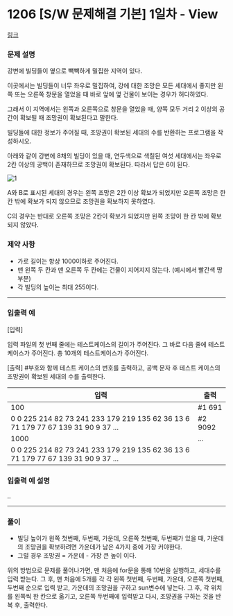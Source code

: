 # 1206 [S/W 문제해결 기본] 1일차 - View



[링크](https://www.swexpertacademy.com/main/code/problem/problemDetail.do?contestProbId=AV134DPqAA8CFAYh&categoryId=AV134DPqAA8CFAYh&categoryType=CODE)

### 문제 설명

강변에 빌딩들이 옆으로 빽빽하게 밀집한 지역이 있다.

이곳에서는 빌딩들이 너무 좌우로 밀집하여, 강에 대한 조망은 모든 세대에서 좋지만 왼쪽 또는 오른쪽 창문을 열었을 때 바로 앞에 옆 건물이 보이는 경우가 허다하였다.

그래서 이 지역에서는 왼쪽과 오른쪽으로 창문을 열었을 때, 양쪽 모두 거리 2 이상의 공간이 확보될 때 조망권이 확보된다고 말한다.

빌딩들에 대한 정보가 주어질 때, 조망권이 확보된 세대의 수를 반환하는 프로그램을 작성하시오.
 
아래와 같이 강변에 8채의 빌딩이 있을 때, 연두색으로 색칠된 여섯 세대에서는 좌우로 2칸 이상의 공백이 존재하므로 조망권이 확보된다. 따라서 답은 6이 된다.


![1](https://user-images.githubusercontent.com/34182908/55171637-11739600-51bc-11e9-8704-4281b9177962.JPG)

A와 B로 표시된 세대의 경우는 왼쪽 조망은 2칸 이상 확보가 되었지만 오른쪽 조망은 한 칸 밖에 확보가 되지 않으므로 조망권을 확보하지 못하였다.

C의 경우는 반대로 오른쪽 조망은 2칸이 확보가 되었지만 왼쪽 조망이 한 칸 밖에 확보되지 않았다.


### 제약 사항

- 가로 길이는 항상 1000이하로 주어진다.
- 맨 왼쪽 두 칸과 맨 오른쪽 두 칸에는 건물이 지어지지 않는다. (예시에서 빨간색 땅 부분)
- 각 빌딩의 높이는 최대 255이다.



-------------------------------------------

### 입출력 예

[입력]

입력 파일의 첫 번째 줄에는 테스트케이스의 길이가 주어진다. 그 바로 다음 줄에 테스트 케이스가 주어진다.
총 10개의 테스트케이스가 주어진다.
 
[출력]
\#부호와 함께 테스트 케이스의 번호를 출력하고, 공백 문자 후 테스트 케이스의 조망권이 확보된 세대의 수를 출력한다. 



| 입력 | 출력 |
|--------|--------|
|100|#1 691|
|0 0 225 214 82 73 241 233 179 219 135 62 36 13 6 71 179 77 67 139 31 90 9 37 ...|#2 9092|
|1000|...|
|0 0 225 214 82 73 241 233 179 219 135 62 36 13 6 71 179 77 67 139 31 90 9 37 ...||





### 입출력 예 설명

..



-------------------------------------------

### 풀이

- 빌딩 높이가 왼쪽 첫번째, 두번째, 가운데, 오른쪽 첫번째, 두번째가 있을 때, 가운데의 조망권을 확보하려면 가운데가 남은 4가지 중에 가장 커야한다.
- 그럴 경우 조망권 =  가운데 - 가장 큰 높이 이다.

위의 방법으로 문제를 풀어나가면, 맨 처음에 for문을 통해 10번을 실행하고, 세대수를 입력 받는다. 그 후, 맨 처음에 5개를 각 각 왼쪽 첫번째, 두번째, 가운데, 오른쪽 첫번째, 두번째 순으로 입력 받고, 가운데의 조망권을 구하고 sun변수에 넣는다. 그 후, 각 위치를 왼쪽씩 한 칸으로 옮기고, 오른쪽 두번째에 입력받고 다시, 조망권을 구하는 것을 반복 후, 출력한다.



